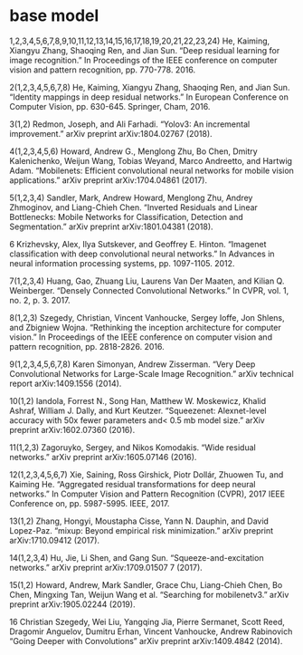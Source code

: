 # base model

1,2,3,4,5,6,7,8,9,10,11,12,13,14,15,16,17,18,19,20,21,22,23,24)
He, Kaiming, Xiangyu Zhang, Shaoqing Ren, and Jian Sun. “Deep residual learning for image recognition.” In Proceedings of the IEEE conference on computer vision and pattern recognition, pp. 770-778. 2016.

2(1,2,3,4,5,6,7,8)
He, Kaiming, Xiangyu Zhang, Shaoqing Ren, and Jian Sun. “Identity mappings in deep residual networks.” In European Conference on Computer Vision, pp. 630-645. Springer, Cham, 2016.

3(1,2)
Redmon, Joseph, and Ali Farhadi. “Yolov3: An incremental improvement.” arXiv preprint arXiv:1804.02767 (2018).

4(1,2,3,4,5,6)
Howard, Andrew G., Menglong Zhu, Bo Chen, Dmitry Kalenichenko, Weijun Wang, Tobias Weyand, Marco Andreetto, and Hartwig Adam. “Mobilenets: Efficient convolutional neural networks for mobile vision applications.” arXiv preprint arXiv:1704.04861 (2017).

5(1,2,3,4)
Sandler, Mark, Andrew Howard, Menglong Zhu, Andrey Zhmoginov, and Liang-Chieh Chen. “Inverted Residuals and Linear Bottlenecks: Mobile Networks for Classification, Detection and Segmentation.” arXiv preprint arXiv:1801.04381 (2018).

6
Krizhevsky, Alex, Ilya Sutskever, and Geoffrey E. Hinton. “Imagenet classification with deep convolutional neural networks.” In Advances in neural information processing systems, pp. 1097-1105. 2012.

7(1,2,3,4)
Huang, Gao, Zhuang Liu, Laurens Van Der Maaten, and Kilian Q. Weinberger. “Densely Connected Convolutional Networks.” In CVPR, vol. 1, no. 2, p. 3. 2017.

8(1,2,3)
Szegedy, Christian, Vincent Vanhoucke, Sergey Ioffe, Jon Shlens, and Zbigniew Wojna. “Rethinking the inception architecture for computer vision.” In Proceedings of the IEEE conference on computer vision and pattern recognition, pp. 2818-2826. 2016.

9(1,2,3,4,5,6,7,8)
Karen Simonyan, Andrew Zisserman. “Very Deep Convolutional Networks for Large-Scale Image Recognition.” arXiv technical report arXiv:1409.1556 (2014).

10(1,2)
Iandola, Forrest N., Song Han, Matthew W. Moskewicz, Khalid Ashraf, William J. Dally, and Kurt Keutzer. “Squeezenet: Alexnet-level accuracy with 50x fewer parameters and< 0.5 mb model size.” arXiv preprint arXiv:1602.07360 (2016).

11(1,2,3)
Zagoruyko, Sergey, and Nikos Komodakis. “Wide residual networks.” arXiv preprint arXiv:1605.07146 (2016).

12(1,2,3,4,5,6,7)
Xie, Saining, Ross Girshick, Piotr Dollár, Zhuowen Tu, and Kaiming He. “Aggregated residual transformations for deep neural networks.” In Computer Vision and Pattern Recognition (CVPR), 2017 IEEE Conference on, pp. 5987-5995. IEEE, 2017.

13(1,2)
Zhang, Hongyi, Moustapha Cisse, Yann N. Dauphin, and David Lopez-Paz. “mixup: Beyond empirical risk minimization.” arXiv preprint arXiv:1710.09412 (2017).

14(1,2,3,4)
Hu, Jie, Li Shen, and Gang Sun. “Squeeze-and-excitation networks.” arXiv preprint arXiv:1709.01507 7 (2017).

15(1,2)
Howard, Andrew, Mark Sandler, Grace Chu, Liang-Chieh Chen, Bo Chen, Mingxing Tan, Weijun Wang et al. “Searching for mobilenetv3.” arXiv preprint arXiv:1905.02244 (2019).

16
Christian Szegedy, Wei Liu, Yangqing Jia, Pierre Sermanet, Scott Reed, Dragomir Anguelov, Dumitru Erhan, Vincent Vanhoucke, Andrew Rabinovich “Going Deeper with Convolutions” arXiv preprint arXiv:1409.4842 (2014).
